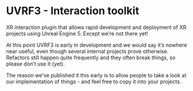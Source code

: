 # UVRF3 - Interaction toolkit
XR interaction plugin that allows rapid development and deployment of XR projects using Unreal Engine 5. Except we’re not there yet!

At this point UVRF3 is early in development and we would say it’s nowhere near useful, even though several internal projects prove otherwise. Refactors still happen quite frequently and they often break things, so please don’t use it (yet).

The reason we’ve published it this early is to allow people to take a look at our implementation of things - and feel free to copy it into your projects.

